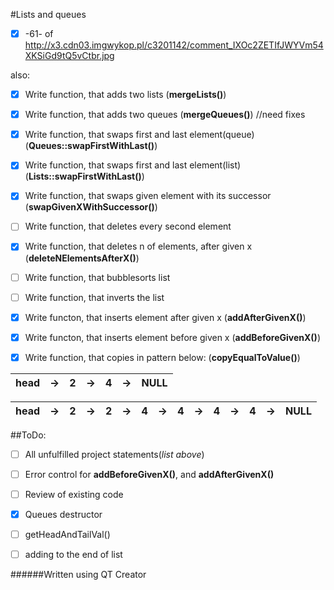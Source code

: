 #Lists and queues


- [x] -61- of http://x3.cdn03.imgwykop.pl/c3201142/comment_IXOc2ZETIfJWYVm54XKSiGd9tQ5vCtbr.jpg

also:

- [x] Write function, that adds two lists (**mergeLists()**)

- [x] Write function, that adds two queues (**mergeQueues()**) //need fixes

- [x] Write function, that swaps first and last element(queue) (**Queues::swapFirstWithLast()**)

- [x] Write function, that swaps first and last element(list) (**Lists::swapFirstWithLast()**)

- [x] Write function, that swaps given element with its successor (**swapGivenXWithSuccessor()**)

- [ ] Write function, that deletes every second element 

- [x] Write function, that deletes n of elements, after given x (**deleteNElementsAfterX()**)

- [ ] Write function, that bubblesorts list

- [ ] Write function, that inverts the list
 
- [x] Write functon, that inserts element after given x (**addAfterGivenX()**)

- [x] Write functon, that inserts element before given x (**addBeforeGivenX()**)

- [x] Write function, that copies in pattern below: (**copyEqualToValue()**)


    
  
head | -> | 2 | -> | 4 | -> | NULL
--- | --- | --- | --- | --- | ---|--- 

head | -> | 2 | -> | 2 | -> | 4 | -> | 4 | ->| 4 | -> | 4 | -> | NULL
--- | --- | --- | --- | --- | --- | --- | --- | --- | --- | --- | --- | --- | --- | --- 




##ToDo:

- [ ] All unfulfilled project statements(*list above*)

- [ ] Error control for **addBeforeGivenX()**, and **addAfterGivenX()**

- [ ] Review of existing code

- [x] Queues destructor

- [ ] getHeadAndTailVal()

- [ ] adding to the end of list


######Written using QT Creator
